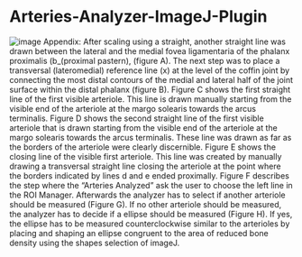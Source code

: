 # Arteries-Analyzer-ImageJ-Plugin
![image](https://github.com/reiservalentina/Arteries-Analyzer-ImageJ-Plugin/assets/137767526/bac18b09-4bcb-48a8-93de-593161775785)
Appendix: 
After scaling using a straight, another straight line was drawn between the lateral and the medial fovea ligamentaria of the phalanx proximalis (b_(proximal pastern), (figure A). The next step was to place a transversal (lateromedial) reference line (x) at the level of the coffin joint by connecting the most distal contours of the medial and lateral half of the joint surface within the distal phalanx (figure B).
Figure C shows the first straight line of the first visible arteriole. This line is drawn manually starting from the visible end of the arteriole at the margo solearis towards the arcus terminalis.
Figure D shows the second straight line of the first visible arteriole that is drawn starting from the visible end of the arteriole at the margo solearis towards the arcus terminalis. These line was drawn as far as the borders of the arteriole were clearly discernible. 
Figure E shows the closing line of the visible first arteriole. This line was created by manually drawing a transversal straight line closing the arteriole at the point where the borders indicated by lines d and e ended proximally. 
Figure F describes the step where the “Arteries Analyzed” ask the user to choose the left line in the ROI Manager. 
Afterwards the analyzer has to select if another arteriole should be measured (Figure G).
If no other arteriole should be measured, the analyzer has to decide if a ellipse should be measured (Figure H). 
If yes, the ellipse has to be measured counterclockwise similar to the arterioles by placing and shaping an ellipse congruent to the area of reduced bone density using the shapes selection of imageJ. 

